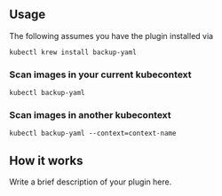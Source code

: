 
## Usage
The following assumes you have the plugin installed via

```shell
kubectl krew install backup-yaml
```

### Scan images in your current kubecontext

```shell
kubectl backup-yaml
```

### Scan images in another kubecontext

```shell
kubectl backup-yaml --context=context-name
```

## How it works
Write a brief description of your plugin here.